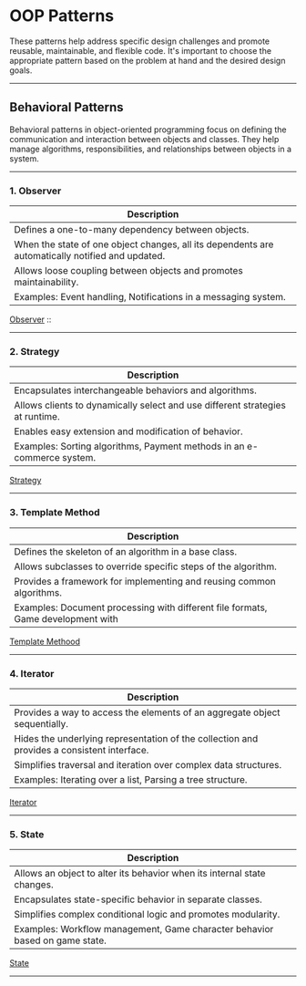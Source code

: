 # OOP Patterns

These patterns help address specific design challenges and promote reusable,
maintainable, and flexible code. It's important to choose the appropriate
pattern based on the problem at hand and the desired design goals.
***

## Behavioral Patterns

Behavioral patterns in object-oriented programming focus on defining the communication and
interaction between objects and classes. They help manage algorithms, responsibilities, and
relationships between objects in a system.
***

### 1. Observer

| Description |
| -------- |
| Defines a one-to-many dependency between objects. |
| When the state of one object changes, all its dependents are automatically notified and updated. |
| Allows loose coupling between objects and promotes maintainability. |
| Examples: Event handling, Notifications in a messaging system. |

[Observer](behaviorall_examples/b_observer.py) ::
***

### 2. Strategy

| Description |
| --------- |
| Encapsulates interchangeable behaviors and algorithms. |
| Allows clients to dynamically select and use different strategies at runtime. |
| Enables easy extension and modification of behavior. |
| Examples: Sorting algorithms, Payment methods in an e-commerce system. |

[Strategy](behaviorall_examples/b_strategy.py)
***

### 3. Template Method

| Description |
|------|
| Defines the skeleton of an algorithm in a base class. |
| Allows subclasses to override specific steps of the algorithm.  |
| Provides a framework for implementing and reusing common algorithms.  |
| Examples: Document processing with different file formats, Game development with      |

[Template Methood](behaviorall_examples/b_template_method.py)
***

### 4. Iterator

| Description |
|------------|
| Provides a way to access the elements of an aggregate object sequentially.   |
| Hides the underlying representation of the collection and provides a consistent interface.     |
| Simplifies traversal and iteration over complex data structures.    |
| Examples: Iterating over a list, Parsing a tree structure.     |

[Iterator](behaviorall_examples/b_iterator.py)
***

### 5. State

| Description |
|-------------|
| Allows an object to alter its behavior when its internal state changes. |
| Encapsulates state-specific behavior in separate classes. |
| Simplifies complex conditional logic and promotes modularity. |
| Examples: Workflow management, Game character behavior based on game state. |

[State](behaviorall_examples/b_state.py)
***
